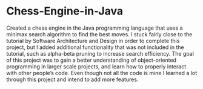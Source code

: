 # Chess-Engine-in-Java

Created a chess engine in the Java programming language that uses a minimax search algorithm to find the best moves. I stuck fairly close to the tutorial by Software Architecture and Design in order to complete this project, but I added additional functionality that was not included in the tutorial, such as alpha-beta pruning to increase search efficiency. The goal of this project was to gain a better understanding of object-oriented programming in larger scale projects, and learn how to properly interact with other people’s code. Even though not all the code is mine I learned a lot through this project and intend to add more features.
